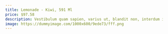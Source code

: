 ```yaml
---
title: Lemonade - Kiwi, 591 Ml
price: $97.58
description: Vestibulum quam sapien, varius ut, blandit non, interdum in, ante. Vestibulum ante ipsum primis in faucibus orci luctus et ultrices posuere cubilia Curae; Duis faucibus accumsan odio. Curabitur convallis.
image: https://dummyimage.com/1000x600/9ede73/fff.png
---
```

